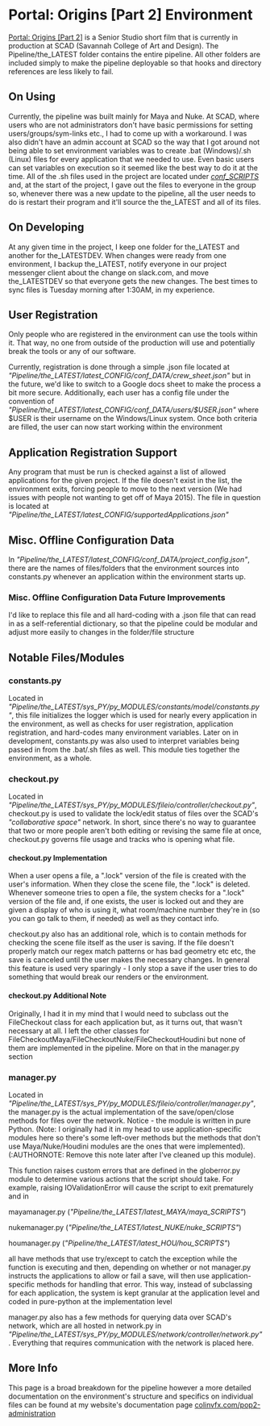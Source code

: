 # Portal: Origins [Part 2] Environment
[Portal: Origins [Part 2]](https://www.kickstarter.com/projects/msmmotionpictures/portal-origins-part-2) is a Senior Studio short film that is currently in
production at SCAD (Savannah College of Art and Design). The
Pipeline/the_LATEST folder contains the entire pipeline. All other folders are
included simply to make the pipeline deployable so that hooks and directory
references are less likely to fail.

## On Using
Currently, the pipeline was built mainly for Maya and Nuke. At SCAD, where
users who are not administrators don't have basic permissions for setting
users/groups/sym-links etc., I had to come up with a workaround. I was also
didn't have an admin account at SCAD so the way that I got around not being
able to set environment variables was to create .bat (Windows)/.sh (Linux)
files for every application that we needed to use. Even basic users can set
variables on execution so it seemed like the best way to do it at the time. All
of the .sh files used in the project are located under
[*conf_SCRIPTS*](Pipeline/the_LATEST/latest_CONFIG/conf_SCRIPTS) and, at the start of the
project, I gave out the files to everyone in the group so, whenever there was a
new update to the pipeline, all the user needs to do is restart their program
and it'll source the the_LATEST and all of its files.

## On Developing
At any given time in the project, I keep one folder for the_LATEST and another
for the_LATESTDEV. When changes were ready from one environment, I backup
the_LATEST, notify everyone in our project messenger client about the change on
slack.com, and move the_LATESTDEV so that everyone gets the new changes. The
best times to sync files is Tuesday morning after 1:30AM, in my experience.

## User Registration
Only people who are registered in the environment can use the tools within it.
That way, no one from outside of the production will use and potentially break
the tools or any of our software.

Currently, registration is done through a simple .json file located at
*"Pipeline/the_LATEST/latest_CONFIG/conf_DATA/crew_sheet.json"* but in the
future, we'd like to switch to a Google docs sheet to make the process a bit
more secure. Additionally, each user has a config file under the convention of
*"Pipeline/the_LATEST/latest_CONFIG/conf_DATA/users/$USER.json"* where $USER is
their username on the Windows/Linux system. Once both criteria are filled, the
user can now start working within the environment

## Application Registration Support
Any program that must be run is checked against a list of allowed applications
for the given project. If the file doesn't exist in the list, the environment
exits, forcing people to move to the next version (We had issues with people
not wanting to get off of Maya 2015). The file in question is located at
*"Pipeline/the_LATEST/latest_CONFIG/supportedApplications.json"*

## Misc. Offline Configuration Data
In *"Pipeline/the_LATEST/latest_CONFIG/conf_DATA/project_config.json"*, there
are the names of files/folders that the environment sources into constants.py
whenever an application within the environment starts up.

### Misc. Offline Configuration Data Future Improvements
I'd like to replace this file and all hard-coding with a .json file that can
read in as a self-referential dictionary, so that the pipeline could be modular
and adjust more easily to changes in the folder/file structure

## Notable Files/Modules
### constants.py
Located in
*"Pipeline/the_LATEST/sys_PY/py_MODULES/constants/model/constants.py"*, this
file initializes the logger which is used for nearly every application in the
environment, as well as checks for user registration, application registration,
and hard-codes many environment variables. Later on in development,
constants.py was also used to interpret variables being passed in from the
.bat/.sh files as well. This module ties together the environment, as a whole.

### checkout.py
Located in
*"Pipeline/the_LATEST/sys_PY/py_MODULES/fileio/controller/checkout.py"*,
checkout.py is used to validate the lock/edit status of files over the SCAD's
*"collaborative space"* network. In short, since there's no way to guarantee
that two or more people aren't both editing or revising the same file at once,
checkout.py governs file usage and tracks who is opening what file.

#### checkout.py Implementation
When a user opens a file, a ".lock" version of the file is created with the
user's information. When they close the scene file, the ".lock" is deleted.
Whenever someone tries to open a file, the system checks for a ".lock" version
of the file and, if one exists, the user is locked out and they are given a
display of who is using it, what room/machine number they're in (so you can go
talk to them, if needed) as well as they contact info.

checkout.py also has an additional role, which is to contain methods for
checking the scene file itself as the user is saving. If the file doesn't
properly match our regex match patterns or has bad geometry etc etc, the save
is canceled until the user makes the necessary changes. In general this feature
is used very sparingly - I only stop a save if the user tries to do something
that would break our renders or the environment.

#### checkout.py Additional Note
Originally, I had it in my mind that I would need to subclass out the
FileCheckout class for each application but, as it turns out, that wasn't
necessary at all. I left the other classes for
FileCheckoutMaya/FileCheckoutNuke/FileCheckoutHoudini but none of them are
implemented in the pipeline. More on that in the manager.py section

### manager.py
Located in
*"Pipeline/the_LATEST/sys_PY/py_MODULES/fileio/controller/manager.py"*, the
manager.py is the actual implementation of the save/open/close methods for
files over the network. Notice - the module is written in pure Python. (Note: I
originally had it in my head to use application-specific modules here so
there's some left-over methods but the methods that don't use Maya/Nuke/Houdini
modules are the ones that were implemented). (:AUTHORNOTE: Remove this note
later after I've cleaned up this module).

This function raises custom errors that are defined in the globerror.py module
to determine various actions that the script should take. For example, raising
IOValidationError will cause the script to exit prematurely and in

mayamanager.py (*"Pipeline/the_LATEST/latest_MAYA/maya_SCRIPTS"*)

nukemanager.py (*"Pipeline/the_LATEST/latest_NUKE/nuke_SCRIPTS"*)

houmanager.py (*"Pipeline/the_LATEST/latest_HOU/hou_SCRIPTS"*)

all have methods that use try/except to catch the exception while the function
is executing and then, depending on whether or not manager.py instructs the
applications to allow or fail a save, will then use application-specific
methods for handling that error. This way, instead of subclassing for each
application, the system is kept granular at the application level and coded
in pure-python at the implementation level

manager.py also has a few methods for querying data over SCAD's network, which
are all hosted in network.py in
*"Pipeline/the_LATEST/sys_PY/py_MODULES/network/controller/network.py"*.
Everything that requires communication with the network is placed here.

## More Info
This page is a broad breakdown for the pipeline however a more detailed
documentation on the environment's structure and specifics on individual files
can be found at my website's documentation page
[colinvfx.com/pop2-administration](http://colinvfx.com/wp-content/themes/thesis/docs/wip/administration.html)
